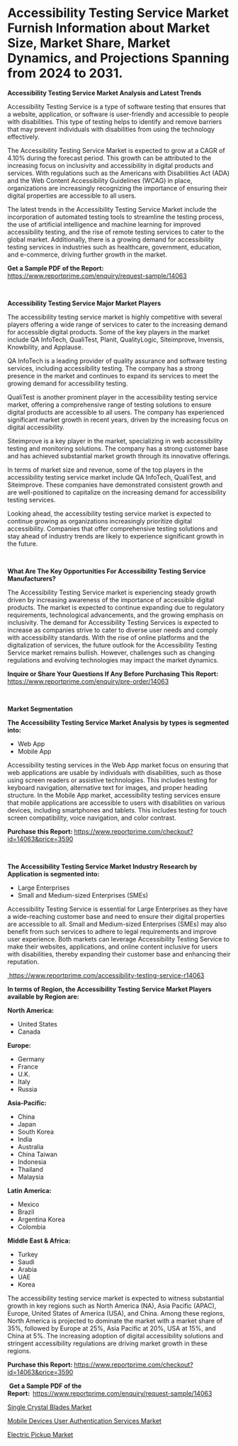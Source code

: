 <p><h1>Accessibility Testing Service Market Furnish Information about Market Size, Market Share, Market Dynamics, and Projections Spanning from 2024 to 2031.</h1></p><p><strong>Accessibility Testing Service Market Analysis and Latest Trends</strong></p>
<p><p>Accessibility Testing Service is a type of software testing that ensures that a website, application, or software is user-friendly and accessible to people with disabilities. This type of testing helps to identify and remove barriers that may prevent individuals with disabilities from using the technology effectively.</p><p>The Accessibility Testing Service Market is expected to grow at a CAGR of 4.10% during the forecast period. This growth can be attributed to the increasing focus on inclusivity and accessibility in digital products and services. With regulations such as the Americans with Disabilities Act (ADA) and the Web Content Accessibility Guidelines (WCAG) in place, organizations are increasingly recognizing the importance of ensuring their digital properties are accessible to all users.</p><p>The latest trends in the Accessibility Testing Service Market include the incorporation of automated testing tools to streamline the testing process, the use of artificial intelligence and machine learning for improved accessibility testing, and the rise of remote testing services to cater to the global market. Additionally, there is a growing demand for accessibility testing services in industries such as healthcare, government, education, and e-commerce, driving further growth in the market.</p></p>
<p><strong>Get a Sample PDF of the Report:&nbsp;</strong> <a href="https://www.reportprime.com/enquiry/request-sample/14063">https://www.reportprime.com/enquiry/request-sample/14063</a></p>
<p>&nbsp;</p>
<p><strong>Accessibility Testing Service Major Market Players</strong></p>
<p><p>The accessibility testing service market is highly competitive with several players offering a wide range of services to cater to the increasing demand for accessible digital products. Some of the key players in the market include QA InfoTech, QualiTest, Planit, QualityLogic, Siteimprove, Invensis, Knowbility, and Applause.</p><p>QA InfoTech is a leading provider of quality assurance and software testing services, including accessibility testing. The company has a strong presence in the market and continues to expand its services to meet the growing demand for accessibility testing.</p><p>QualiTest is another prominent player in the accessibility testing service market, offering a comprehensive range of testing solutions to ensure digital products are accessible to all users. The company has experienced significant market growth in recent years, driven by the increasing focus on digital accessibility.</p><p>Siteimprove is a key player in the market, specializing in web accessibility testing and monitoring solutions. The company has a strong customer base and has achieved substantial market growth through its innovative offerings.</p><p>In terms of market size and revenue, some of the top players in the accessibility testing service market include QA InfoTech, QualiTest, and Siteimprove. These companies have demonstrated consistent growth and are well-positioned to capitalize on the increasing demand for accessibility testing services.</p><p>Looking ahead, the accessibility testing service market is expected to continue growing as organizations increasingly prioritize digital accessibility. Companies that offer comprehensive testing solutions and stay ahead of industry trends are likely to experience significant growth in the future.</p></p>
<p>&nbsp;</p>
<p><strong>What Are The Key Opportunities For Accessibility Testing Service Manufacturers?</strong></p>
<p><p>The Accessibility Testing Service market is experiencing steady growth driven by increasing awareness of the importance of accessible digital products. The market is expected to continue expanding due to regulatory requirements, technological advancements, and the growing emphasis on inclusivity. The demand for Accessibility Testing Services is expected to increase as companies strive to cater to diverse user needs and comply with accessibility standards. With the rise of online platforms and the digitalization of services, the future outlook for the Accessibility Testing Service market remains bullish. However, challenges such as changing regulations and evolving technologies may impact the market dynamics.</p></p>
<p><strong>Inquire or Share Your Questions If Any Before Purchasing This Report:</strong> <a href="https://www.reportprime.com/enquiry/pre-order/14063">https://www.reportprime.com/enquiry/pre-order/14063</a></p>
<p>&nbsp;</p>
<p><strong>Market Segmentation</strong></p>
<p><strong>The Accessibility Testing Service Market Analysis by types is segmented into:</strong></p>
<p><ul><li>Web App</li><li>Mobile App</li></ul></p>
<p><p>Accessibility testing services in the Web App market focus on ensuring that web applications are usable by individuals with disabilities, such as those using screen readers or assistive technologies. This includes testing for keyboard navigation, alternative text for images, and proper heading structure. In the Mobile App market, accessibility testing services ensure that mobile applications are accessible to users with disabilities on various devices, including smartphones and tablets. This includes testing for touch screen compatibility, voice navigation, and color contrast.</p></p>
<p><strong>Purchase this Report:&nbsp;</strong><a href="https://www.reportprime.com/checkout?id=14063&price=3590">https://www.reportprime.com/checkout?id=14063&price=3590</a></p>
<p>&nbsp;</p>
<p><strong>The Accessibility Testing Service Market Industry Research by Application is segmented into:</strong></p>
<p><ul><li>Large Enterprises</li><li>Small and Medium-sized Enterprises (SMEs)</li></ul></p>
<p><p>Accessibility Testing Service is essential for Large Enterprises as they have a wide-reaching customer base and need to ensure their digital properties are accessible to all. Small and Medium-sized Enterprises (SMEs) may also benefit from such services to adhere to legal requirements and improve user experience. Both markets can leverage Accessibility Testing Service to make their websites, applications, and online content inclusive for users with disabilities, thereby expanding their customer base and enhancing their reputation.</p></p>
<p><a href="https://www.reportprime.com/accessibility-testing-service-r14063">&nbsp;https://www.reportprime.com/accessibility-testing-service-r14063</a></p>
<p><strong>In terms of Region, the Accessibility Testing Service Market Players available by Region are:</strong></p>
<p>
    <p> <strong> North America: </strong>
        <ul>
            <li>United States</li>
            <li>Canada</li>
        </ul>
        </p> 
    <p> <strong> Europe: </strong>
        <ul>
            <li>Germany</li>
            <li>France</li>
            <li>U.K.</li>
            <li>Italy</li>
            <li>Russia</li>
        </ul>
        </p> 
    <p> <strong> Asia-Pacific: </strong>
        <ul>
            <li>China</li>
            <li>Japan</li>
            <li>South Korea</li>
            <li>India</li>
            <li>Australia</li>
            <li>China Taiwan</li>
            <li>Indonesia</li>
            <li>Thailand</li>
            <li>Malaysia</li>
        </ul>
        </p> 
    <p> <strong> Latin America: </strong>
        <ul>
            <li>Mexico</li>
            <li>Brazil</li>
            <li>Argentina Korea</li>
            <li>Colombia</li>
        </ul>
        </p> 
    <p> <strong> Middle East & Africa: </strong>
        <ul>
            <li>Turkey</li>
            <li>Saudi</li>
            <li>Arabia</li>
            <li>UAE</li>
            <li>Korea</li>
        </ul>
    </p>
    </p>
<p><p>The accessibility testing service market is expected to witness substantial growth in key regions such as North America (NA), Asia Pacific (APAC), Europe, United States of America (USA), and China. Among these regions, North America is projected to dominate the market with a market share of 35%, followed by Europe at 25%, Asia Pacific at 20%, USA at 15%, and China at 5%. The increasing adoption of digital accessibility solutions and stringent accessibility regulations are driving market growth in these regions.</p></p>
<p><strong>Purchase this Report: </strong><a href="https://www.reportprime.com/checkout?id=14063&price=3590">https://www.reportprime.com/checkout?id=14063&price=3590</a></p>
<p>&nbsp;<strong>Get a Sample PDF of the Report:&nbsp;&nbsp;</strong><a href="https://www.reportprime.com/enquiry/request-sample/14063">https://www.reportprime.com/enquiry/request-sample/14063</a></p>
<p><strong></strong></p>
<p><p><a href="https://github.com/kumertitash/Market-Research-Report-List-1/blob/main/single-crystal-blades-market.md">Single Crystal Blades Market</a></p><p><a href="https://github.com/nathandecarvalho/Market-Research-Report-List-4/blob/main/mobile-devices-user-authentication-services-market.md">Mobile Devices User Authentication Services Market</a></p><p><a href="https://github.com/amapolalg/Market-Research-Report-List-1/blob/main/electric-pickup-market.md">Electric Pickup Market</a></p></p>